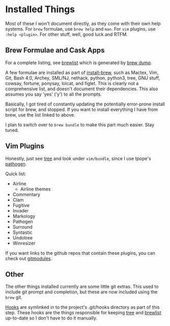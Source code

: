 # Installed Things

Most of these I won't document directly, as they come with their own help
systems. For `brew` formulae, use `brew help` and `man`. For `vim` plugins, use
`:help <plugin>`. For other stuff, well, good luck and RTFM.

## Brew Formulae and Cask Apps

For a complete listing, see [brewlist](/brew/brewlist) which is generated by
[brew dump](/brew/ext/brew-dump).

A few formulae are installed as part of
[install-brew](/installers/install-brew.sh), such as Mactex, Vim, Git, Bash 4.0,
Archey, SML/NJ, nethack, python, python3, tree, GNU stuff, cowsay, fortune,
ponysay, lolcat, and figlet. This is clearly not a comprehensive list, and
doesn't document their dependencies. This also assumes you say 'yes' ('y') to
all the prompts.

Basically, I got tired of constantly updating the potentially error-prone
install script for brew, and stopped. If you want to install everything I have
from brew, use the list linked to above.

I plan to switch over to `brew bundle` to make this part much easier. Stay
tuned.

## Vim Plugins

Honestly, just see [tree](/docs/tree.md) and look under `vim/bundle`, since I
use tpope's [pathogen](https://github.com/tpope/vim-pathogen).

Quick list:

- Airline
  - Airline themes
- Commentary
- Clam
- Fugitive
- Invader
- Markology
- Pathogen
- Surround
- Syntastic
- Undotree
- Winresizer

If you want links to the github repos that contain these plugins, you can check
out [gitmodules](/.gitmodules).

## Other

The other things installed currently are some little git extras. This used to
include git prompt and completion, but these are now included using the `brew`
git.

[Hooks](/hooks) are symlinked in to the project's .git/hooks directory as part
of this step. These hooks are the things responsible for keeping
[tree](/docs/tree.md) and [brewlist](/brew/brewlist) up-to-date so I don't have
to do it manually.
